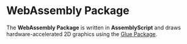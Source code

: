 # WebAssembly Package

The **WebAssembly Package** is written in **AssemblyScript** and draws hardware-accelerated 2D graphics using the [Glue Package](../glue/).